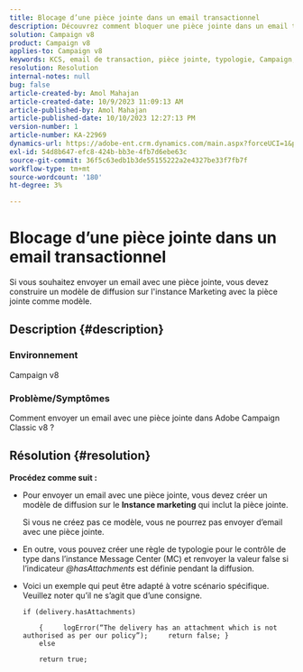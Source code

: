 ```yaml
---
title: Blocage d’une pièce jointe dans un email transactionnel
description: Découvrez comment bloquer une pièce jointe dans un email transactionnel dans Adobe Campaign Classic v8. Créez un modèle de diffusion sur l'instance Marketing.
solution: Campaign v8
product: Campaign v8
applies-to: Campaign v8
keywords: KCS, email de transaction, pièce jointe, typologie, Campaign, Campaign Classic v8
resolution: Resolution
internal-notes: null
bug: false
article-created-by: Amol Mahajan
article-created-date: 10/9/2023 11:09:13 AM
article-published-by: Amol Mahajan
article-published-date: 10/10/2023 12:27:13 PM
version-number: 1
article-number: KA-22969
dynamics-url: https://adobe-ent.crm.dynamics.com/main.aspx?forceUCI=1&pagetype=entityrecord&etn=knowledgearticle&id=e0cb2043-9466-ee11-9ae7-6045bd0061cb
exl-id: 54d8b647-efc8-424b-bb3e-4fb7d6ebe63c
source-git-commit: 36f5c63edb1b3de55155222a2e4327be33f7fb7f
workflow-type: tm+mt
source-wordcount: '180'
ht-degree: 3%

---
```


# Blocage d’une pièce jointe dans un email transactionnel


Si vous souhaitez envoyer un email avec une pièce jointe, vous devez construire un modèle de diffusion sur l&#39;instance Marketing avec la pièce jointe comme modèle.

## Description {#description}


### <b>Environnement</b>

Campaign v8



### <b>Problème/Symptômes</b>

Comment envoyer un email avec une pièce jointe dans Adobe Campaign Classic v8 ?


## Résolution {#resolution}

<b>Procédez comme suit :</b>
- Pour envoyer un email avec une pièce jointe, vous devez créer un modèle de diffusion sur le <b>Instance marketing</b> qui inclut la pièce jointe.

  Si vous ne créez pas ce modèle, vous ne pourrez pas envoyer d’email avec une pièce jointe.



- En outre, vous pouvez créer une règle de typologie pour le contrôle de type dans l’instance Message Center (MC) et renvoyer la valeur false si l’indicateur *@hasAttachments* est définie pendant la diffusion.
- Voici un exemple qui peut être adapté à votre scénario spécifique. Veuillez noter qu’il ne s’agit que d’une consigne.




  ```
  if (delivery.hasAttachments)
  
      {     logError(“The delivery has an attachment which is not authorised as per our policy”);     return false; }
      else
  
      return true;
  ```
